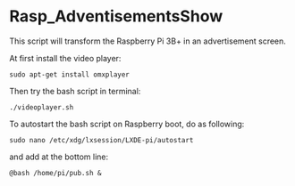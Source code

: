 # Rasp_AdventisementsShow
This script will transform the Raspberry Pi 3B+ in an advertisement screen.

At first install the video player:
~~~~
sudo apt-get install omxplayer
~~~~

Then try the bash script in terminal:
~~~~
./videoplayer.sh
~~~~

To autostart the bash script on Raspberry boot, do as following:
~~~~
sudo nano /etc/xdg/lxsession/LXDE-pi/autostart
~~~~
and add at the bottom line:
~~~~
@bash /home/pi/pub.sh &
~~~~
